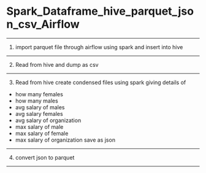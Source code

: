 # Spark_Dataframe_hive_parquet_json_csv_Airflow

-------------------------------------------------------------------
1. import parquet file through airflow using spark and insert into hive
-----------------------------------------------------------------
2. Read from hive and dump as csv
-----------------------------------------------------------------
3. Read from hive
create condensed files using spark giving details of
- how many females
- how many males
- avg salary of males
- avg salary females
- avg salary of organization
- max salary of male
- max salary of female
- max salary of organization
save as json
-----------------------------------------------------------------
4. convert json to parquet
-----------------------------------------------------------------
